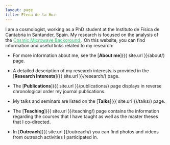 ```yaml
---
layout: page
title: Elena de la Hoz
---
```


<!--<img src="assets/cmb_pol_planck_2015.png">-->

I am a cosmologist, working as a PhD student at the Instituto de Física de Cantabria in Santander, Spain. My research is focused on the analysis of the <a href="https://en.wikipedia.org/wiki/Cosmic_microwave_background" style="color: #2ecc71"> Cosmic Microwave Background  </a>. On this website, you can find information and useful links related to my research:

- For more information about me, see the [**About me**]({{ site.url }}/about/) page.

- A detailed description of my research interests is provided in the [**Research interests**]({{ site.url }}/research/) page.
- The [**Publications**]({{ site.url }}/publications/) page displays in reverse chronological order my journal publications.

- My talks and seminars are listed on the [**Talks**]({{ site.url }}/talks/) page. 

- The [**Teaching**]({{ site.url }}/teaching/) page contains the information regarding the courses that I have taught as well as the master theses that I co-directed. 

- In [**Outreach**]({{ site.url }}/outreach/) you can find photos and videos from outreach activities I participated in.
